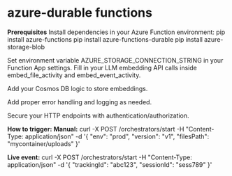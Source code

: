 # azure-durable functions
**Prerequisites**
Install dependencies in your Azure Function environment:
pip install azure-functions
pip install azure-functions-durable
pip install azure-storage-blob

Set environment variable AZURE_STORAGE_CONNECTION_STRING in your Function App settings.
Fill in your LLM embedding API calls inside embed_file_activity and embed_event_activity.

Add your Cosmos DB logic to store embeddings.

Add proper error handling and logging as needed.

Secure your HTTP endpoints with authentication/authorization.

**How to trigger:**
**Manual:**
curl -X POST <your-function-url>/orchestrators/start -H "Content-Type: application/json" -d '{
  "env": "prod",
  "version": "v1",
  "filesPath": "mycontainer/uploads"
}'

**Live event:**
curl -X POST <your-function-url>/orchestrators/start -H "Content-Type: application/json" -d '{
  "trackingId": "abc123",
  "sessionId": "sess789"
}'


